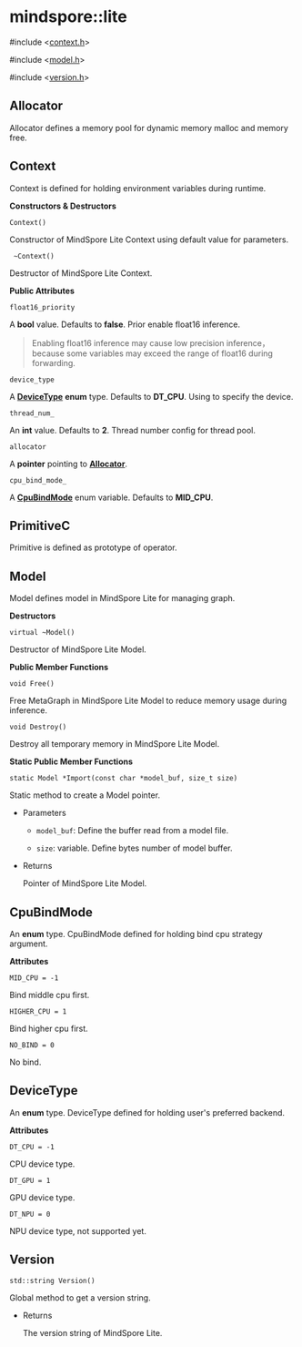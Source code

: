 # mindspore::lite

#include &lt;[context.h](https://gitee.com/mindspore/mindspore/blob/master/mindspore/lite/include/context.h)&gt;

#include &lt;[model.h](https://gitee.com/mindspore/mindspore/blob/master/mindspore/lite/include/model.h)&gt;

#include &lt;[version.h](https://gitee.com/mindspore/mindspore/blob/master/mindspore/lite/include/version.h)&gt;


## Allocator

Allocator defines a memory pool for dynamic memory malloc and memory free.

## Context

Context is defined for holding environment variables during runtime.

**Constructors & Destructors**

```
Context()
```

Constructor of MindSpore Lite Context using default value for parameters.

``` 
 ~Context()
```
Destructor of MindSpore Lite Context.

**Public Attributes**

``` 
float16_priority
```
A **bool** value. Defaults to **false**. Prior enable float16 inference.

> Enabling float16 inference may cause low precision inference，because some variables may exceed the range of float16 during forwarding.

```
device_type
```
A [**DeviceType**](https://www.mindspore.cn/lite/docs/en/master/apicc/lite.html#devicetype) **enum** type. Defaults to **DT_CPU**. Using to specify the device.

``` 
thread_num_
```

An **int** value. Defaults to **2**. Thread number config for thread pool.

``` 
allocator
```

A **pointer** pointing to [**Allocator**](https://www.mindspore.cn/lite/docs/en/master/apicc/lite.html#allocator).

``` 
cpu_bind_mode_ 
```

A [**CpuBindMode**](https://www.mindspore.cn/lite/docs/en/master/apicc/lite.html#cpubindmode) enum variable. Defaults to **MID_CPU**.     

## PrimitiveC
Primitive is defined as prototype of operator.

## Model
Model defines model in MindSpore Lite for managing graph.

**Destructors**

```
virtual ~Model()
```

Destructor of MindSpore Lite Model.

**Public Member Functions**

```
void Free()
```
Free MetaGraph in MindSpore Lite Model to reduce memory usage during inference.

```
void Destroy()
```
Destroy all temporary memory in MindSpore Lite Model.

**Static Public Member Functions**
```
static Model *Import(const char *model_buf, size_t size)
```
Static method to create a Model pointer.

- Parameters    

    - `model_buf`: Define the buffer read from a model file.   

    - `size`: variable. Define bytes number of model buffer.

- Returns  

    Pointer of MindSpore Lite Model.
        
## CpuBindMode
An **enum** type. CpuBindMode defined for holding bind cpu strategy argument.

**Attributes**
``` 
MID_CPU = -1
```
Bind middle cpu first.

``` 
HIGHER_CPU = 1
```
Bind higher cpu first.

``` 
NO_BIND = 0
```
No bind.
## DeviceType
An **enum** type. DeviceType defined for holding user's preferred backend.

**Attributes**
``` 
DT_CPU = -1
```
CPU device type.

``` 
DT_GPU = 1
```
GPU device type.

``` 
DT_NPU = 0
```
NPU device type, not supported yet.
## Version

``` 
std::string Version()
```
Global method to get a version string.

- Returns

    The version string of MindSpore Lite.
